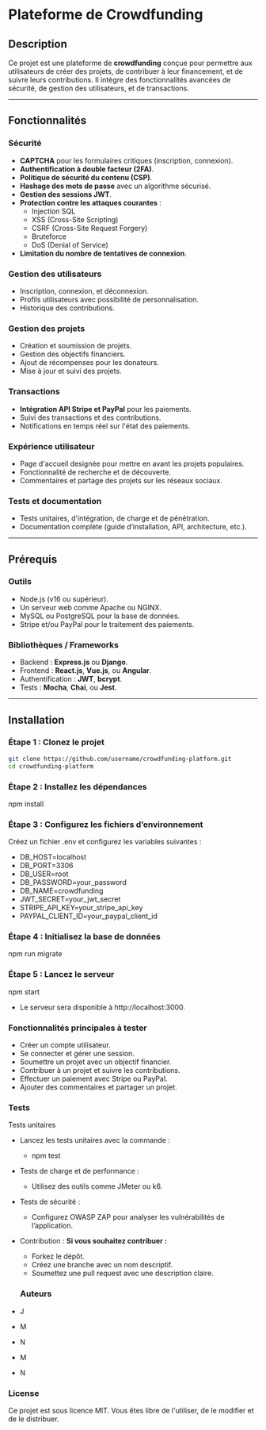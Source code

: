 # Plateforme de Crowdfunding

## Description

Ce projet est une plateforme de **crowdfunding** conçue pour permettre aux utilisateurs de créer des projets, de contribuer à leur financement, et de suivre leurs contributions. Il intègre des fonctionnalités avancées de sécurité, de gestion des utilisateurs, et de transactions.

---

## Fonctionnalités

### Sécurité
- **CAPTCHA** pour les formulaires critiques (inscription, connexion).
- **Authentification à double facteur (2FA)**.
- **Politique de sécurité du contenu (CSP)**.
- **Hashage des mots de passe** avec un algorithme sécurisé.
- **Gestion des sessions JWT**.
- **Protection contre les attaques courantes** :
  - Injection SQL
  - XSS (Cross-Site Scripting)
  - CSRF (Cross-Site Request Forgery)
  - Bruteforce
  - DoS (Denial of Service)
- **Limitation du nombre de tentatives de connexion**.

### Gestion des utilisateurs
- Inscription, connexion, et déconnexion.
- Profils utilisateurs avec possibilité de personnalisation.
- Historique des contributions.

### Gestion des projets
- Création et soumission de projets.
- Gestion des objectifs financiers.
- Ajout de récompenses pour les donateurs.
- Mise à jour et suivi des projets.

### Transactions
- **Intégration API Stripe et PayPal** pour les paiements.
- Suivi des transactions et des contributions.
- Notifications en temps réel sur l'état des paiements.

### Expérience utilisateur
- Page d'accueil designée pour mettre en avant les projets populaires.
- Fonctionnalité de recherche et de découverte.
- Commentaires et partage des projets sur les réseaux sociaux.

### Tests et documentation
- Tests unitaires, d'intégration, de charge et de pénétration.
- Documentation complète (guide d’installation, API, architecture, etc.).

---

## Prérequis

### Outils
- Node.js (v16 ou supérieur).
- Un serveur web comme Apache ou NGINX.
- MySQL ou PostgreSQL pour la base de données.
- Stripe et/ou PayPal pour le traitement des paiements.

### Bibliothèques / Frameworks
- Backend : **Express.js** ou **Django**.
- Frontend : **React.js**, **Vue.js**, ou **Angular**.
- Authentification : **JWT**, **bcrypt**.
- Tests : **Mocha**, **Chai**, ou **Jest**.

---

## Installation

### Étape 1 : Clonez le projet
```bash
git clone https://github.com/username/crowdfunding-platform.git
cd crowdfunding-platform
```
### Étape 2 : Installez les dépendances
npm install
### Étape 3 : Configurez les fichiers d’environnement
Créez un fichier .env et configurez les variables suivantes :
- DB_HOST=localhost
- DB_PORT=3306
- DB_USER=root
- DB_PASSWORD=your_password
- DB_NAME=crowdfunding
- JWT_SECRET=your_jwt_secret
- STRIPE_API_KEY=your_stripe_api_key
- PAYPAL_CLIENT_ID=your_paypal_client_id

### Étape 4 : Initialisez la base de données
npm run migrate

### Étape 5 : Lancez le serveur
npm start
- Le serveur sera disponible à http://localhost:3000.

### Fonctionnalités principales à tester
- Créer un compte utilisateur.
- Se connecter et gérer une session.
- Soumettre un projet avec un objectif financier.
- Contribuer à un projet et suivre les contributions.
- Effectuer un paiement avec Stripe ou PayPal.
- Ajouter des commentaires et partager un projet.

### Tests
Tests unitaires
- Lancez les tests unitaires avec la commande :
  - npm test
- Tests de charge et de performance :
  - Utilisez des outils comme JMeter ou k6.
- Tests de sécurité :
  - Configurez OWASP ZAP pour analyser les vulnérabilités de l’application.
- Contribution :
 **Si vous souhaitez contribuer :**
  - Forkez le dépôt.
  - Créez une branche avec un nom descriptif.
  - Soumettez une pull request avec une description claire.
 
  ### Auteurs
- J
- M
- N
- M
- N

### License
Ce projet est sous licence MIT. Vous êtes libre de l'utiliser, de le modifier et de le distribuer.
